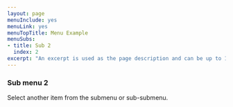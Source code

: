 ```yaml
---
layout: page
menuInclude: yes
menuLink: yes
menuTopTitle: Menu Example
menuSubs:
- title: Sub 2
  index: 2
excerpt: "An excerpt is used as the page description and can be up to 160 characters long..."
---
```

### Sub menu 2

Select another item from the submenu or sub-submenu.